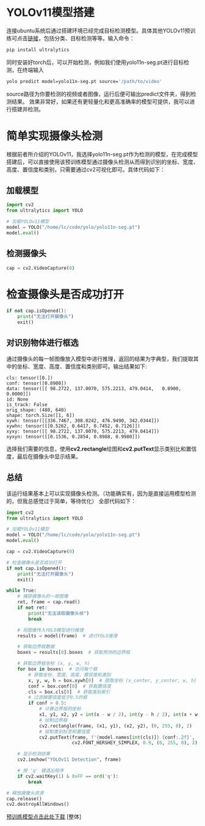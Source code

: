 # YOLOv11模型搭建
连接ubuntu系统后通过搭建环境已经完成目标检测模型。具体其他YOLOv11预训练可点击[链接](https://docs.ultralytics.com/models/yolo11/#key-features)，包括分类、目标检测等等。输入命令：
```bash
pip install ultralytics
```
同时安装好torch后，可以开始检测，例如我们使用yolo11n-seg.pt进行目标检测，在终端输入
```bash
yolo predict model=yolo11n-seg.pt source='/path/to/video'
```
source路径为你要检测的视频或者图像，运行后便可输出predict文件夹，得到检测结果。
效果非常好，如果还有更轻量化和更高准确率的模型可提供，我可以进行搭建并检测。
# 简单实现摄像头检测
根据前者所介绍的YOLOv11，我选择yolo11n-seg.pt作为检测的模型，在完成模型搭建后，可以直接使用该预训练模型通过摄像头检测从而得到识别的坐标、宽度、高度、置信度和类别，只需要通过cv2可视化即可。具体代码如下：

## 加载模型
```python
import cv2
from ultralytics import YOLO

# 加载YOLOv11模型
model = YOLO("/home/lc/code/yolo/yolo11n-seg.pt")
model.eval()
```

## 检测摄像头
```python
cap = cv2.VideoCapture(0)
```

# 检查摄像头是否成功打开
```python
if not cap.isOpened():
    print("无法打开摄像头")
    exit()
```

## 对识别物体进行框选
通过摄像头的每一帧图像放入模型中进行推理，返回的结果为字典型，我们提取其中的坐标、宽度、高度、置信度和类别即可。输出结果如下:
```text
cls: tensor([0.])
conf: tensor([0.8900])
data: tensor([[ 98.2722, 137.0070, 575.2213, 479.0414,   0.8900,   0.0000]])
id: None
is_track: False
orig_shape: (480, 640)
shape: torch.Size([1, 6])
xywh: tensor([[336.7467, 308.0242, 476.9490, 342.0344]])
xywhn: tensor([[0.5262, 0.6417, 0.7452, 0.7126]])
xyxy: tensor([[ 98.2722, 137.0070, 575.2213, 479.0414]])
xyxyn: tensor([[0.1536, 0.2854, 0.8988, 0.9980]])
```
选择我们需要的信息，使用**cv2.rectangle**绘图和**cv2.putText**显示类别比和置信度，最后在摄像头中显示结果。

## 总结
该运行结果基本上可以实现摄像头检测。（功能确实有，因为是直接运用模型检测的，但我总感觉过于简单，等待优化）
全部代码如下：
```python
import cv2
from ultralytics import YOLO

# 加载YOLOv11模型
model = YOLO("/home/lc/code/yolo/yolo11n-seg.pt")
model.eval()

cap = cv2.VideoCapture(0)

# 检查摄像头是否成功打开
if not cap.isOpened():
    print("无法打开摄像头")
    exit()

while True:
    # 捕获摄像头的一帧图像
    ret, frame = cap.read()
    if not ret:
        print("无法读取摄像头帧")
        break

    # 将图像传入YOLO模型进行推理
    results = model(frame)  # 进行YOLO推理

    # 获取边界框数据
    boxes = results[0].boxes  # 获取预测的边界框

    # 获取边界框坐标 (x, y, w, h)
    for box in boxes:  # 访问每个框
        # 获取坐标、宽度、高度、置信度和类别
        x, y, w, h = box.xywh[0]  # 提取坐标 (x_center, y_center, w, h)
        conf = box.conf[0]  # 获取置信度
        cls = box.cls[0]  # 获取类别索引
        # 过滤掉置信度低于0.5的框
        if conf > 0.5:
            # 计算边界框的坐标
            x1, y1, x2, y2 = int(x - w / 2), int(y - h / 2), int(x + w / 2), int(y + h / 2)
            # 绘制边界框
            cv2.rectangle(frame, (x1, y1), (x2, y2), (0, 255, 0), 2)
            # 绘制类别标签和置信度
            cv2.putText(frame, f'{model.names[int(cls)]} {conf:.2f}', (x1, y1 - 10),
                        cv2.FONT_HERSHEY_SIMPLEX, 0.9, (0, 255, 0), 2)

    # 显示检测结果
    cv2.imshow("YOLOv11 Detection", frame)

    # 按 'q' 键退出程序
    if cv2.waitKey(1) & 0xFF == ord('q'):
        break

# 释放摄像头资源
cap.release()
cv2.destroyAllWindows()
```

[预训练模型点击此处下载](https://github.com/lcheng1334/AI/blob/main/yolo11n-seg.pt)
[整体]

